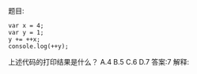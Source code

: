 题目:

    var x = 4;
    var y = 1;
    y += ++x;
    console.log(++y);

上述代码的打印结果是什么？
A.4
B.5
C.6
D.7
答案:7
解释:
